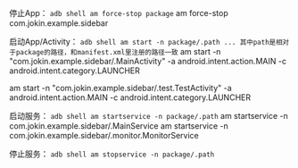 停止App：
`adb shell am force-stop package`
am force-stop com.jokin.example.sidebar

启动App/Activity：
`adb shell am start -n package/.path ... 其中path是相对于package的路径，和manifest.xml里注册的路径一致`
am start -n "com.jokin.example.sidebar/.MainActivity" -a android.intent.action.MAIN -c android.intent.category.LAUNCHER

am start -n "com.jokin.example.sidebar/.test.TestActivity" -a android.intent.action.MAIN -c android.intent.category.LAUNCHER


启动服务：
`adb shell am startservice -n package/.path`
am startservice -n com.jokin.example.sidebar/.MainService
am startservice -n com.jokin.example.sidebar/.monitor.MonitorService

停止服务：
`adb shell am stopservice -n package/.path`
